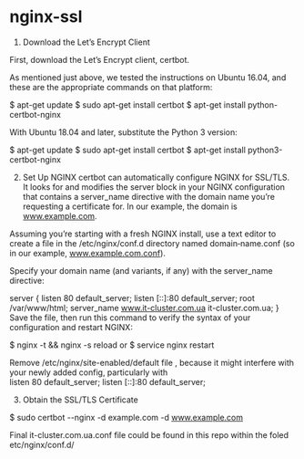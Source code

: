 # nginx-ssl


1. Download the Let’s Encrypt Client

First, download the Let’s Encrypt client, certbot.

As mentioned just above, we tested the instructions on Ubuntu 16.04, and these are the appropriate commands on that platform:

$ apt-get update
$ sudo apt-get install certbot
$ apt-get install python-certbot-nginx

With Ubuntu 18.04 and later, substitute the Python 3 version:

$ apt-get update
$ sudo apt-get install certbot
$ apt-get install python3-certbot-nginx

2. Set Up NGINX
certbot can automatically configure NGINX for SSL/TLS. It looks for and modifies the server block in your NGINX configuration that contains a server_name directive with the domain name you’re requesting a certificate for. In our example, the domain is www.example.com.

Assuming you’re starting with a fresh NGINX install, use a text editor to create a file in the /etc/nginx/conf.d directory named domain‑name.conf (so in our example, www.example.com.conf).

Specify your domain name (and variants, if any) with the server_name directive:

server {
    listen 80 default_server;
    listen [::]:80 default_server;
    root /var/www/html;
    server_name www.it-cluster.com.ua it-cluster.com.ua;
}
Save the file, then run this command to verify the syntax of your configuration and restart NGINX:

$ nginx -t && nginx -s reload
or
$ service nginx restart


Remove /etc/nginx/site-enabled/default  file , because it might interfere with your newly added config, particularly with      
listen 80 default_server;
listen [::]:80 default_server;


3. Obtain the SSL/TLS Certificate

$ sudo certbot --nginx -d example.com -d www.example.com



Final it-cluster.com.ua.conf file could be found in this repo within the foled etc/nginx/conf.d/

